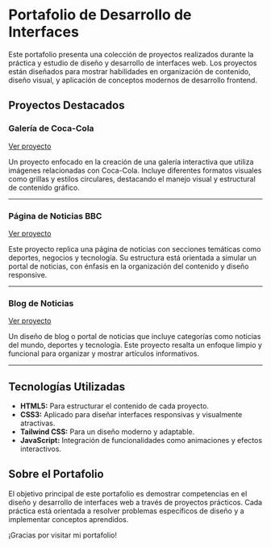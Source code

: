# Portafolio de Desarrollo de Interfaces

Este portafolio presenta una colección de proyectos realizados durante la práctica y estudio de diseño y desarrollo de interfaces web. Los proyectos están diseñados para mostrar habilidades en organización de contenido, diseño visual, y aplicación de conceptos modernos de desarrollo frontend.

## Proyectos Destacados

### Galería de Coca-Cola
[Ver proyecto](https://marco-polo-coding.github.io/Practica-2-Desarrollo-Interfaces/)

Un proyecto enfocado en la creación de una galería interactiva que utiliza imágenes relacionadas con Coca-Cola. Incluye diferentes formatos visuales como grillas y estilos circulares, destacando el manejo visual y estructural de contenido gráfico.

---

### Página de Noticias BBC
[Ver proyecto](https://marco-polo-coding.github.io/Practica-3-Desarrollo-Interfaces/)

Este proyecto replica una página de noticias con secciones temáticas como deportes, negocios y tecnología. Su estructura está orientada a simular un portal de noticias, con énfasis en la organización del contenido y diseño responsive.

---

### Blog de Noticias
[Ver proyecto](https://marco-polo-coding.github.io/Practica-4-Desarrollo-Interfaces/)

Un diseño de blog o portal de noticias que incluye categorías como noticias del mundo, deportes y tecnología. Este proyecto resalta un enfoque limpio y funcional para organizar y mostrar artículos informativos.

---

## Tecnologías Utilizadas

- **HTML5:** Para estructurar el contenido de cada proyecto.
- **CSS3:** Aplicado para diseñar interfaces responsivas y visualmente atractivas.
- **Tailwind CSS:** Para un diseño moderno y adaptable.
- **JavaScript:** Integración de funcionalidades como animaciones y efectos interactivos.

## Sobre el Portafolio

El objetivo principal de este portafolio es demostrar competencias en el diseño y desarrollo de interfaces web a través de proyectos prácticos. Cada práctica está orientada a resolver problemas específicos de diseño y a implementar conceptos aprendidos.


¡Gracias por visitar mi portafolio!

